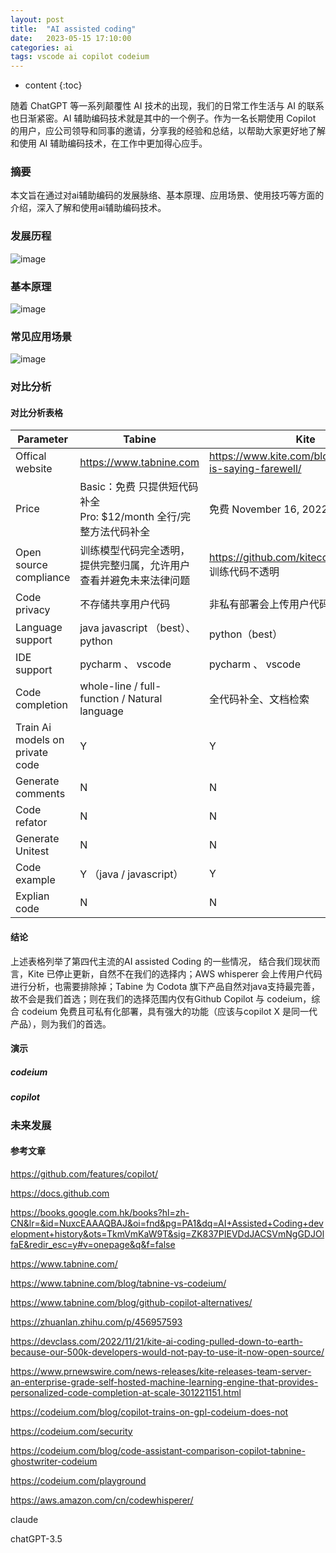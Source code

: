 ```yaml
---
layout: post
title:  "AI assisted coding"
date:   2023-05-15 17:10:00
categories: ai
tags: vscode ai copilot codeium
---
```


* content
{:toc}


随着 ChatGPT 等一系列颠覆性 AI 技术的出现，我们的日常工作生活与 AI 的联系也日渐紧密。AI 辅助编码技术就是其中的一个例子。作为一名长期使用 Copilot 的用户，应公司领导和同事的邀请，分享我的经验和总结，以帮助大家更好地了解和使用 AI 辅助编码技术，在工作中更加得心应手。





### 摘要

本文旨在通过对ai辅助编码的发展脉络、基本原理、应用场景、使用技巧等方面的介绍，深入了解和使用ai辅助编码技术。

### 发展历程

![image](https://raw.githubusercontent.com/zengzzzzz/zengzzzzz-img/main/ai_assisted_coding/AI%20Assisted%20Coding%20development%20history-Map%201.png)

### 基本原理

![image](https://raw.githubusercontent.com/zengzzzzz/zengzzzzz-img/main/ai_assisted_coding/AI%20assisted%20coding%20basic%20principle-Map%201.png)

### 常见应用场景

![image](https://raw.githubusercontent.com/zengzzzzz/zengzzzzz-img/main/ai_assisted_coding/ai%20assisted%20coding-apllication%20scene.png)

### 对比分析

#### 对比分析表格

| Parameter                       | Tabine                                                       | Kite                                                       | Github Copilot                      | Codeium                    | AWS Whisperer                            |
| ------------------------------- | ------------------------------------------------------------ | ---------------------------------------------------------- | ----------------------------------- | -------------------------- | ---------------------------------------- |
| Offical website                 | https://www.tabnine.com                                      | https://www.kite.com/blog/product/kite-is-saying-farewell/ | https://github.com/features/copilot | https://codeium.com/       | https://aws.amazon.com/cn/codewhisperer/ |
| Price                           | Basic：免费 只提供短代码补全 <br> Pro: $12/month 全行/完整方法代码补全 | 免费 November 16, 2022 停止维护                            | $10/month $100/year                 | 个人用户免费               | 个人用户免费 / 安全扫描（50次/月）       |
| Open source compliance          | 训练模型代码完全透明，提供完整归属，允许用户查看并避免未来法律问题 | https://github.com/kiteco open-source / 训练代码不透明     | openai codex 不透明                 | NOT GPL                    | 不透明                                   |
| Code privacy                    | 不存储共享用户代码                                           | 非私有部署会上传用户代码                                   | 可选                                | 可选                       | 不清楚                                   |
| Language support                | java javascript （best）、 python                            | python（best）                                             | python                              | python                     | python                                   |
| IDE support                     | pycharm 、 vscode                                            | pycharm 、 vscode                                          | pycharm 、 vscode                   | pycharm 、 vscode          | pycharm 、 vscode                        |
| Code completion                 | whole-line / full-function / Natural language                | 全代码补全、文档检索                                       | whole-line / full-function          | whole-line / full-function | whole-line / full-function               |
| Train Ai models on private code | Y                                                            | Y                                                          | N                                   | Y                          | N                                        |
| Generate comments               | N                                                            | N                                                          | Y                                   | Y                          | Y                                        |
| Code refator                    | N                                                            | N                                                          | N                                   | Y                          | N                                        |
| Generate Unitest                | N                                                            | N                                                          | Y                                   | Y                          | N                                        |
| Code example                    | Y （java / javascript）                                      | Y                                                          | Y                                   | Y                          | Y                                        |
| Explian code                    | N                                                            | N                                                          | N                                   | Y                          | N                                        |

#### 结论

上述表格列举了第四代主流的AI assisted Coding 的一些情况， 结合我们现状而言，Kite 已停止更新，自然不在我们的选择内；AWS whisperer 会上传用户代码进行分析，也需要排除掉；Tabine 为 Codota 旗下产品自然对java支持最完善，故不会是我们首选；则在我们的选择范围内仅有Github Copilot 与 codeium，综合 codeium 免费且可私有化部署，具有强大的功能（应该与copilot X 是同一代产品），则为我们的首选。

#### 演示

##### codeium



##### copilot



### 未来发展



#### 参考文章

https://github.com/features/copilot/

https://docs.github.com

https://books.google.com.hk/books?hl=zh-CN&lr=&id=NuxcEAAAQBAJ&oi=fnd&pg=PA1&dq=AI+Assisted+Coding+development+history&ots=TkmVmKaW9T&sig=ZK837PIEVDdJACSVmNgGDJOlfaE&redir_esc=y#v=onepage&q&f=false

https://www.tabnine.com/

https://www.tabnine.com/blog/tabnine-vs-codeium/

https://www.tabnine.com/blog/github-copilot-alternatives/

https://zhuanlan.zhihu.com/p/456957593

https://devclass.com/2022/11/21/kite-ai-coding-pulled-down-to-earth-because-our-500k-developers-would-not-pay-to-use-it-now-open-source/

https://www.prnewswire.com/news-releases/kite-releases-team-server-an-enterprise-grade-self-hosted-machine-learning-engine-that-provides-personalized-code-completion-at-scale-301221151.html

https://codeium.com/blog/copilot-trains-on-gpl-codeium-does-not

https://codeium.com/security

https://codeium.com/blog/code-assistant-comparison-copilot-tabnine-ghostwriter-codeium

https://codeium.com/playground

https://aws.amazon.com/cn/codewhisperer/

claude

chatGPT-3.5